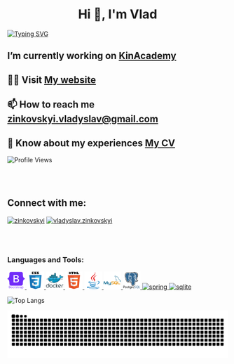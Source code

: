 <h1 align="center">Hi 👋, I'm Vlad</h1>


[![Typing SVG](https://readme-typing-svg.herokuapp.com?color=%2336BCF7&lines=A+passionate+java+developer)](https://git.io/typing-svg)

<!-- ![](https://komarev.com/ghpvc/?username=Fo4Ik-git) -->

## I’m currently working on [KinAcademy](https://github.com/Fo4Ik-git/KinAcademy)

## 👨‍💻 Visit [My website](http://zinkovskyi.me/WebPortfolio/)

## 📫 How to reach me **zinkovskyi.vladyslav@gmail.com**

## 📄 Know about my experiences [My CV](http://site.fo4ik.tk:9000/files/users/1/pdf/cv.pdf)

![Profile Views](https://komarev.com/ghpvc/?username=Fo4Ik-git&color=brightgreen)

</br></br>

<h2 align="left">Connect with me:</h2>
<p  align="left">
<a href="https://www.linkedin.com/in/vladyslav-zinkovskyi/" target="blank"><img align="center" src="https://raw.githubusercontent.com/rahuldkjain/github-profile-readme-generator/master/src/images/icons/Social/linked-in-alt.svg" alt="zinkovskyi" height="30" width="40" /></a>
<a href="https://www.facebook.com/vladyslav.zinkovskyi/" target="blank"><img align="center" src="https://raw.githubusercontent.com/rahuldkjain/github-profile-readme-generator/master/src/images/icons/Social/facebook.svg" alt="vladyslav.zinkovskyi" height="30" width="40" /></a>

</br></br>

<h3 align="left">Languages and Tools:</h3>
<p align="left"> <a href="https://getbootstrap.com" target="_blank" rel="noreferrer"> <img src="https://raw.githubusercontent.com/devicons/devicon/master/icons/bootstrap/bootstrap-plain-wordmark.svg" alt="bootstrap" width="40" height="40"/> </a> <a href="https://www.w3schools.com/css/" target="_blank" rel="noreferrer"> <img src="https://raw.githubusercontent.com/devicons/devicon/master/icons/css3/css3-original-wordmark.svg" alt="css3" width="40" height="40"/> </a> <a href="https://www.docker.com/" target="_blank" rel="noreferrer"> <img src="https://raw.githubusercontent.com/devicons/devicon/master/icons/docker/docker-original-wordmark.svg" alt="docker" width="40" height="40"/> </a> <a href="https://www.w3.org/html/" target="_blank" rel="noreferrer"> <img src="https://raw.githubusercontent.com/devicons/devicon/master/icons/html5/html5-original-wordmark.svg" alt="html5" width="40" height="40"/> </a> <a href="https://www.java.com" target="_blank" rel="noreferrer"> <img src="https://raw.githubusercontent.com/devicons/devicon/master/icons/java/java-original.svg" alt="java" width="40" height="40"/> </a> <a href="https://www.mysql.com/" target="_blank" rel="noreferrer"> <img src="https://raw.githubusercontent.com/devicons/devicon/master/icons/mysql/mysql-original-wordmark.svg" alt="mysql" width="40" height="40"/> </a> <a href="https://www.postgresql.org" target="_blank" rel="noreferrer"> <img src="https://raw.githubusercontent.com/devicons/devicon/master/icons/postgresql/postgresql-original-wordmark.svg" alt="postgresql" width="40" height="40"/> </a> <a href="https://spring.io/" target="_blank" rel="noreferrer"> <img src="https://www.vectorlogo.zone/logos/springio/springio-icon.svg" alt="spring" width="40" height="40"/> </a> <a href="https://www.sqlite.org/" target="_blank" rel="noreferrer"> <img src="https://www.vectorlogo.zone/logos/sqlite/sqlite-icon.svg" alt="sqlite" width="40" height="40"/> </a> </p>


<!-- 
[![Readme Card](https://github-readme-stats.vercel.app/api/pin/?username=anuraghazra&repo=github-readme-stats)](https://github.com/anuraghazra/github-readme-stats)
-->


![Top Langs](https://github-readme-stats.vercel.app/api/top-langs/?username=Fo4Ik-git&layout=compact)

<picture>
  <source media="(prefers-color-scheme: dark)"  srcset="https://raw.githubusercontent.com/Fo4Ik-git/Fo4Ik-git/output/github-contribution-grid-snake-dark.svg"/>
  <source media="(prefers-color-scheme: light)" srcset="https://raw.githubusercontent.com/Fo4Ik-git/Fo4Ik-git/output/github-contribution-grid-snake.svg" />
  <img alt="github-snake" src="https://raw.githubusercontent.com/Fo4Ik-git/Fo4Ik-git/output/github-contribution-grid-snake.svg" />
</picture>


